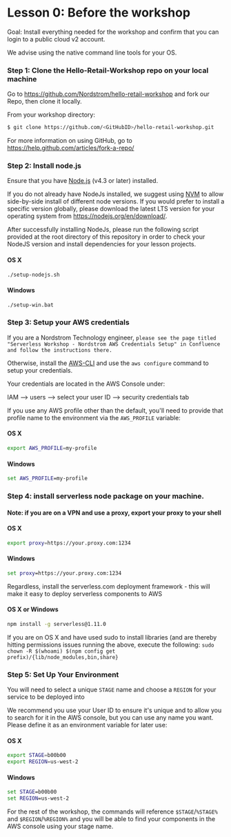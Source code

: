 # Lesson 0: Before the workshop
Goal: Install everything needed for the workshop and confirm that you can login to a public cloud v2 account.

We advise using the native command line tools for your OS.

### Step 1: Clone the Hello-Retail-Workshop repo on your local machine

Go to https://github.com/Nordstrom/hello-retail-workshop and fork our Repo, then clone it locally.

From your workshop directory:

```sh
$ git clone https://github.com/<GitHubID>/hello-retail-workshop.git
```

For more information on using GitHub, go to https://help.github.com/articles/fork-a-repo/

### Step 2: Install node.js

Ensure that you have [Node.js](https://nodejs.org/en/) (v4.3 or later) installed.

If you do not already have NodeJs installed, we suggest using [NVM](https://github.com/creationix/nvm#installation) to allow side-by-side install of different node versions.  If you would prefer to install a specific version globally, please download the latest LTS version for your operating system from https://nodejs.org/en/download/.

After successfully installing NodeJs, please run the following script provided at the root directory of this repository in order to check your NodeJS version and install dependencies for your lesson projects.

#### OS X

```sh
./setup-nodejs.sh
```

#### Windows
 
```bat
./setup-win.bat
```

### Step 3: Setup your AWS credentials

If you are a Nordstrom Technology engineer, `please see the page titled "Serverless Workshop - Nordstrom AWS Credentials Setup" in Confluence and follow the instructions there.`

Otherwise, install the [AWS-CLI](SETUP-AWS-CLI.md) and use the `aws configure` command to setup your credentials.

Your credentials are located in the AWS Console under:

IAM --> users --> select your user ID --> security credentials tab

If you use any AWS profile other than the default, you'll need to provide that profile name to the environment via the `AWS_PROFILE` variable:

#### OS X
```sh
export AWS_PROFILE=my-profile
```

#### Windows
```bat
set AWS_PROFILE=my-profile
```

### Step 4: install serverless node package on your machine.

#### Note: if you are on a VPN and use a proxy, export your proxy to your shell

#### OS X
```sh
export proxy=https://your.proxy.com:1234
```

#### Windows
```bat
set proxy=https://your.proxy.com:1234
```

Regardless, install the serverless.com deployment framework - this will make it easy to deploy serverless components to AWS

#### OS X or Windows
```sh
npm install -g serverless@1.11.0
```

If you are on OS X and have used sudo to install libraries (and are thereby hitting permissions issues running the above, execute the following: 
`sudo chown -R $(whoami) $(npm config get prefix)/{lib/node_modules,bin,share}`


### Step 5: Set Up Your Environment

You will need to select a unique `STAGE` name and choose a `REGION` for your service to be deployed into

We recommend you use your User ID to ensure it's unique and to allow you to search for it in the AWS console, but you can use any name you want.  Please define it as an environment variable for later use:

#### OS X

```sh
export STAGE=b00b00
export REGION=us-west-2
```

#### Windows

```bat
set STAGE=b00b00
set REGION=us-west-2
```

For the rest of the workshop, the commands will reference `$STAGE`/`%STAGE%` and `$REGION`/`%REGION%` and you will be able to find your components in the AWS console using your stage name.
